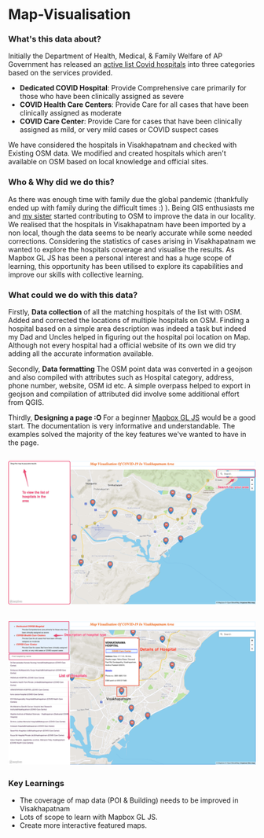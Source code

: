 # Map-Visualisation
### What's this data about?
Initially the Department of Health, Medical, & Family Welfare of AP Government has released an [active list Covid hospitals](http://hmfw.ap.gov.in/COVID-19%20IEC/COVID-19%20Hospitals.pdf) into three categories based on the services provided. 
* <b>Dedicated COVID Hospital</b>: Provide Comprehensive care primarily for those who have been clinically assigned as severe
* <b>COVID Health Care Centers</b>: Provide Care for all cases that have been clinically assigned as moderate
* <b>COVID Care Center</b>: Provide Care for cases that have been clinically assigned as mild, or very mild cases or COVID suspect cases

We have considered the hospitals in Visakhapatnam and checked with Existing OSM data. We modified and created hospitals which aren't available on OSM based on local knowledge and official sites.

###  Who & Why did we do this?
As there was enough time with family due the global pandemic (thankfully ended up with family during the difficult times :) ). Being GIS enthusiasts me and [my sister](https://www.openstreetmap.org/user/marthaleena) started contributing to OSM to improve the data in our locality. We realised that the hospitals in Visakhapatnam have been imported by a non local, though the data seems to be nearly accurate while some needed corrections. Considering the statistics of cases arising in Visakhapatnam we wanted to explore the hospitals coverage and visualise the results. As Mapbox GL JS has been a personal interest and has a huge scope of learning, this opportunity has been utilised to explore its capabilities and improve our skills with collective learning.

### What could we do with this data?
Firstly, <b>Data collection</b> of all the matching hospitals of the list with OSM. Added and corrected the locations of multiple hospitals on OSM. Finding a hospital based on a simple area description was indeed a task but indeed my Dad and Uncles helped in figuring out the hospital poi location on Map. Although not every hospital had a official website of its own we did try adding all the accurate information available.

Secondly, <b>Data formatting</b> The OSM point data was converted in a geojson and also compiled with attributes such as Hospital category, address, phone number, website, OSM id etc. A simple overpass helped to export in geojson and compilation of attributed did involve some additional effort from QGIS.

Thirdly, <b>Designing a page :O </b>For a beginner [Mapbox GL JS](https://docs.mapbox.com/mapbox-gl-js/api/) would be a good start. The documentation is very informative and understandable. The examples solved the majority of the key features we've wanted to have in the page.

![Image](https://github.com/marylikhitha/Map-Visualisation/blob/main/link1.png)
----------
![Image](https://github.com/marylikhitha/Map-Visualisation/blob/main/link2.png)
----------
### Key Learnings
* The coverage of map data (POI & Building) needs to be improved in Visakhapatnam
* Lots of scope to learn with Mapbox GL JS.
* Create more interactive featured maps.

